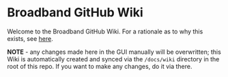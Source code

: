 # Broadband GitHub Wiki

Welcome to the Broadband GitHub Wiki. For a rationale as to why this exists, see [here](https://wiki.uw.systems/posts/discovery-git-hub-wikis-j0ta1hcf).

**NOTE** - any changes made here in the GUI manually will be overwritten; this Wiki is automatically created and synced via the `/docs/wiki` directory in the root of this repo. If you want to make any changes, do it via there.
